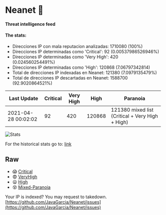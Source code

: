 # Neanet :hocho:
#### Threat intelligence feed
#### The stats:

- Direcciones IP con mala reputacion analizadas: 1710080 (100%)
- Direcciones IP determinadas como 'Critical':  92 (0.00537986526946%)
- Direcciones IP determinadas como 'Very High':  420 (0.024560254491%)
- Direcciones IP determinadas como 'High':  120868 (7.06797342814)
- Total de direcciones IP indexadas en Neanet:  121380 (7.0979135479%)
- Total de direcciones IP descartadas en Neanet:  1588700 (92.9020864521%)

| Last Update | Critical | Very High | High | Paranoia |
| --- | --- | --- | --- | --- |
| 2021-04-28 00:02:02 | 92 | 420 | 120868 | 121380 mixed list (Critical + Very High + High)|

![Stats](https://docs.google.com/spreadsheets/d/e/2PACX-1vSnaNMIXVabIpDJjufMlzH7poXnshF3mgd8Is1g9ytUEzVsP5my4Trn8f-xkoLLQ38xpL3HtmUexLo6/pubchart?oid=501124687&format=image)

For the historical stats go to: [link](/stats.csv)
## Raw
- :scream: [Critical](https://raw.githubusercontent.com/JavaGarcia/Neanet/master/blacklists/neanet_critical.txt)
- :fearful: [VeryHigh](https://raw.githubusercontent.com/JavaGarcia/Neanet/master/blacklists/neanet_veryHigh.txtt)
- :frowning: [High](https://raw.githubusercontent.com/JavaGarcia/Neanet/master/blacklists/neanet_high.txt)
- :dizzy_face: [Mixed-Paranoia](https://raw.githubusercontent.com/JavaGarcia/Neanet/master/blacklists/neanet_all.txt)


Your IP is indexed? You may request to takedown. [https://github.com/JavaGarcia/Neanet/issues](https://github.com/JavaGarcia/Neanet/issues)














































































































































































































































































































































































































































































































































































































































































































































































































































































































































































































































































































































































































































































































































































































































































































































































































































































































































































































































































































































































































































































































































































































































































































































































































































































































































































































































































































































































































































































































































































































































































































































































































































































































































































































































































































































































































































































































































































































































































































































































































































































































































































































































































































































































































































































































































































































































































































































































































































































































































































































































































































































































































































































































































































































































































































































































































































































































































































































































































































































































































































































































































